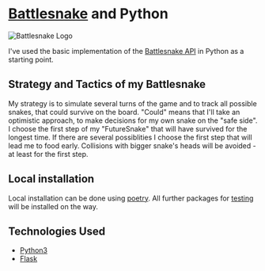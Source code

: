 # [Battlesnake](http://play.battlesnake.com?utm_source=github&utm_medium=readme&utm_campaign=python_starter&utm_content=homepage) and Python

![Battlesnake Logo](https://media.battlesnake.com/social/StarterSnakeGitHubRepos_Python.png)

I've used the basic implementation of the [Battlesnake API](https://docs.battlesnake.com/references/api) in Python as a starting point.

## Strategy and Tactics of my Battlesnake

My strategy is to simulate several turns of the game and to track all possible snakes, that could survive on the board. "Could" means that I'll take an optimistic approach, to make decisions for my own snake on the "safe side". I choose the first step of my "FutureSnake" that will have survived for the longest time. If there are several possiblities I choose the first step that will lead me to food early. Collisions with bigger snake's heads will be avoided - at least for the first step.

## Local installation

Local installation can be done using [poetry](https://python-poetry.org/). All further packages for [testing](https://docs.pytest.org/en/7.1.x/) will be installed on the way.

## Technologies Used

* [Python3](https://www.python.org/)
* [Flask](https://flask.palletsprojects.com/)
